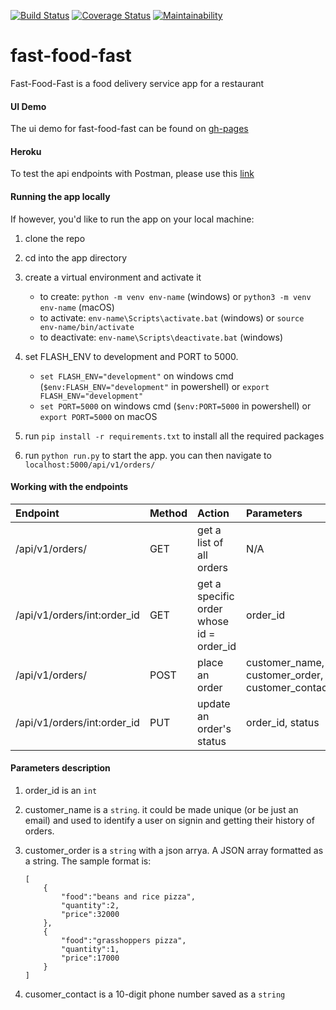 [![Build Status](https://travis-ci.org/bibangamba/fast-food-fast.svg?branch=api-v1)](https://travis-ci.org/bibangamba/fast-food-fast)
[![Coverage Status](https://coveralls.io/repos/github/bibangamba/fast-food-fast/badge.svg?branch=ft-api-end-points)](https://coveralls.io/github/bibangamba/fast-food-fast?branch=ft-api-end-points)
[![Maintainability](https://api.codeclimate.com/v1/badges/5c4fade3616fe64f7994/maintainability)](https://codeclimate.com/github/bibangamba/fast-food-fast/maintainability)
# fast-food-fast
Fast-Food-Fast is a food delivery service app for a restaurant

#### UI Demo
The ui demo for fast-food-fast can be found on [gh-pages](http://deliver4me.net/fast-food-fast/)

#### Heroku
To test the api endpoints with Postman, please use this [link](https://api-fastfoodfast.herokuapp.com/api/v1/orders/)

#### Running the app locally
If however, you'd like to run the app on your local machine:

1. clone the repo
2. cd into the app directory
3. create a virtual environment and activate it

    - to create: `python -m venv env-name` (windows) or `python3 -m venv env-name` (macOS)
    - to activate: `env-name\Scripts\activate.bat` (windows) or `source env-name/bin/activate`
    - to deactivate: `env-name\Scripts\deactivate.bat` (windows)
4. set FLASH_ENV to development and PORT to 5000. 

    - `set FLASH_ENV="development"` on windows cmd (`$env:FLASH_ENV="development"` in powershell) or `export FLASH_ENV="development"`
    - `set PORT=5000` on windows cmd (`$env:PORT=5000` in powershell) or `export PORT=5000` on macOS
5. run `pip install -r requirements.txt` to install all the required packages
6. run `python run.py` to start the app. you can then navigate to `localhost:5000/api/v1/orders/`

#### Working with the endpoints
|Endpoint                       |Method |Action                                     |Parameters                                     |
|:---                           |:---   |:---                                       |:--                                            |
|/api/v1/orders/                |GET    |get a list of all orders                   |N/A                                            |
|/api/v1/orders/int:order_id    |GET    |get a specific order whose id = order_id   |order_id                                       |
|/api/v1/orders/                |POST   |place an order                             |customer_name, customer_order, customer_contact|
|/api/v1/orders/int:order_id    |PUT    |update an order's status                   |order_id, status                               |

#### Parameters description

1. order_id is an `int`
2. customer_name is a `string`. it could be made unique (or be just an email) and used to identify a user on signin and getting their history of orders.
3. customer_order is a `string` with a json arrya. A JSON array formatted as a string. The sample format is:
    
    ```
    [
        {
            "food":"beans and rice pizza",
            "quantity":2,
            "price":32000
        }, 
        {
            "food":"grasshoppers pizza",
            "quantity":1,
            "price":17000
        }
    ]
    ```
4.  cusomer_contact is a 10-digit phone number saved as a `string`